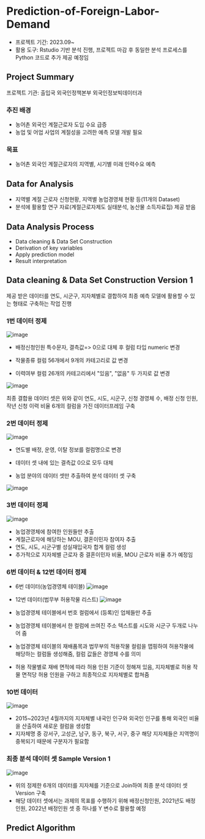 # Prediction-of-Foreign-Labor-Demand
- 프로젝트 기간: 2023.09~
- 활용 도구: Rstudio 기반 분석 진행, 프로젝트 마감 후 동일한 분석 프로세스를 Python 코드로 추가 제공 예정임
## Project Summary

프로젝트 기관: 출입국 외국인정책본부 외국인정보빅데이터과

### 추진 배경

- 농어촌 외국인 계절근로자 도입 수요 급증
- 농업 및 어업 사업의 계절성을 고려한 예측 모델 개발 필요

### 목표

- 농어촌 외국인 계절근로자의 지역별, 시기별 미래 인력수요 예측
 
## Data for Analysis

- 지역별 계절 근로자 신청현황, 지역별 농업경영체 현황 등(11개의 Dataset)
- 분석에 활용할 연구 자료(계절근로자제도 실태분석, 농산물 소득자료집) 제공 받음

## Data Analysis Process

- Data cleaning & Data Set Construction
- Derivation of key variables
- Apply prediction model
- Result interpretation

## Data cleaning & Data Set Construction Version 1

제공 받은 데이터를 연도, 시군구, 지자체별로 결합하여 최종 예측 모델에 활용할 수 있는 형태로 구축하는 작업 진행

### 1번 데이터 정제

![image](https://github.com/eumtaewon/Prediction-of-Foreign-Labor-Demand/assets/104436260/10614b9f-ba0e-40d1-8a89-c10b6bbb33ff)

- 배정신청인원 특수문자, 결측값=> 0으로 대체 후 컬럼 타입 numeric 변경

- 작물종류 컬럼 56개에서 9개의 카테고리로 값 변경

- 이력여부 컬럼 26개의 카테고리에서 "있음", "없음" 두 가지로 값 변경


![image](https://github.com/eumtaewon/Prediction-of-Foreign-Labor-Demand/assets/104436260/6016b552-0e11-402f-9ed2-3dc59a266016)

최종 결합용 데이터 셋은 위와 같이 연도, 시도, 시군구, 신청 경영체 수, 배정 신청 인원, 작년 신청 이력 비율 6개의 컬럼을 가진 데이터프레임 구축

### 2번 데이터 정제

![image](https://github.com/eumtaewon/Prediction-of-Foreign-Labor-Demand/assets/104436260/824601bc-3e97-49fc-af5c-7f8e70c1b79d)

- 연도별 배정, 운영, 이탈 정보를 컬럼명으로 변경

- 데이터 셋 내에 있는 결측값 0으로 모두 대체

- 농업 분야의 데이터 셋만 추출하여 분석 데이터 셋 구축

![image](https://github.com/eumtaewon/Prediction-of-Foreign-Labor-Demand/assets/104436260/8a250db4-8c20-40bd-ad6b-d44013dd3e6c)

### 3번 데이터 정제

![image](https://github.com/eumtaewon/Prediction-of-Foreign-Labor-Demand/assets/104436260/e7016208-2327-43b2-992e-a94fcfdaa838)

- 농업경영체에 참여한 인원들만 추출
- 계절근로자에 해당하는 MOU, 결혼이민자 참여자 추출
- 연도, 시도, 시군구별 성실재입국자 합계 컬럼 생성
- 추가적으로 지자체별 근로자 중 결혼이민자 비율, MOU 근로자 비율 추가 예정임

### 6번 데이터 & 12번 데이터 정제

- 6번 데이터(농업경영체 테이블)
![image](https://github.com/eumtaewon/Prediction-of-Foreign-Labor-Demand/assets/104436260/391dbb2b-1b44-4455-bbe2-e75f7fe4887a)

- 12번 데이터(법무부 허용작물 리스트)
![image](https://github.com/eumtaewon/Prediction-of-Foreign-Labor-Demand/assets/104436260/2d83dfe2-505f-437b-adc4-23ff2132dcff)

- 농업경영체 테이블에서 번호 컬럼에서 (등록)인 업체들만 추출
- 농업경영체 테이블에서 한 컬럼에 쓰여진 주소 텍스트를 시도와 시군구 두개로 나누어 줌
- 농업경영체 테이블의 재배품목과 법무부의 적용작물 컬럼을 맵핑하여 허용작물에 해당하는 컬럼들 생성해줌, 컬럼 값들은 경영체 수를 의미
- 허용 작물별로 재배 면적에 따라 허용 인원 기준이 정해져 있음, 지자체별로 허용 작물 면적당 허용 인원을 구하고 최종적으로 지자체별로 합쳐줌
  
### 10번 데이터

![image](https://github.com/eumtaewon/Prediction-of-Foreign-Labor-Demand/assets/104436260/680d8ac1-fabf-469c-bfa4-662030dae071)

- 2015~2023년 4월까지의 지자체별 내국인 인구와 외국인 인구를 통해 외국인 비율을 산출하여 새로운 컬럼을 생성함
- 지자체명 중 강서구, 고성군, 남구, 동구, 북구, 서구, 중구 해당 지자체들은 지역명이 중복되기 때문에 구분자가 필요함

### 최종 분석 데이터 셋 Sample Version 1

![image](https://github.com/eumtaewon/Prediction-of-Foreign-Labor-Demand/assets/104436260/155254a9-1ace-4b80-9cf9-39ad2564257b)

- 위의 정제한 6개의 데이터를 지자체를 기준으로 Join하여 최종 분석 데이터 셋 Version 구축
- 해당 데이터 셋에서는 과제의 목표를 수행하기 위해 배정신청인원, 2021년도 배정인원, 2022년 배정인원 셋 중 하나를 Y 변수로 활용할 예정

## Predict Algorithm


